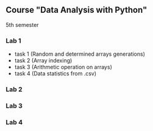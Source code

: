 ## Course "Data Analysis with Python" 
5th semester

### Lab 1
- task 1 (Random and determined arrays generations)
- task 2 (Array indexing)
- task 3 (Arithmetic operation on arrays)
- task 4 (Data statistics from .csv)

### Lab 2

### Lab 3

### Lab 4